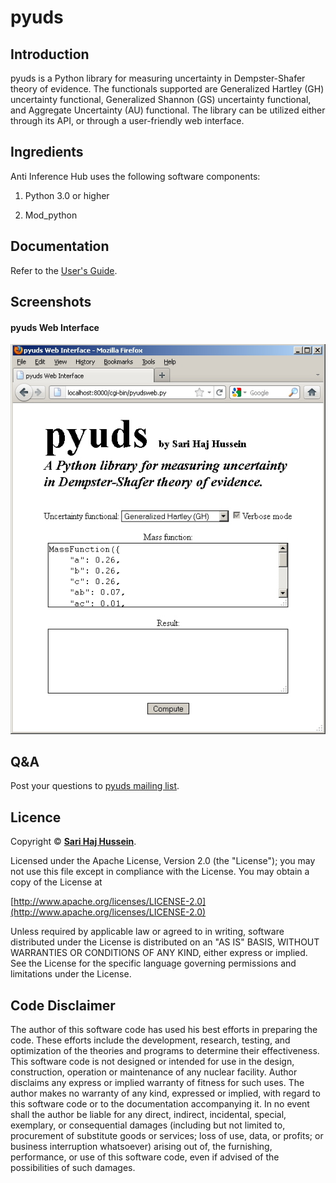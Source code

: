 # pyuds

## Introduction

pyuds is a Python library for measuring uncertainty in Dempster-Shafer theory of evidence. The functionals supported are Generalized Hartley (GH) uncertainty functional, Generalized Shannon (GS) uncertainty functional, and Aggregate Uncertainty (AU) functional. The library can be utilized either through its API, or through a user-friendly web interface.

## Ingredients
Anti Inference Hub uses the following software components:

1. Python 3.0 or higher

2. Mod_python

## Documentation

Refer to the [User's Guide](./documentation/users-guide-0.1.pdf).

## Screenshots

#### pyuds Web Interface
![pyuds Web Interface](./screenshots/pyuds%20Web%20Interface.jpg)

## Q&A

Post your questions to [pyuds mailing list](https://lists.sourceforge.net/lists/listinfo/pyuds-list).

## Licence

Copyright &copy; **[Sari Haj Hussein](http://sarihh.info)**.

Licensed under the Apache License, Version 2.0 (the "License");
you may not use this file except in compliance with the License.
You may obtain a copy of the License at

[http://www.apache.org/licenses/LICENSE-2.0](http://www.apache.org/licenses/LICENSE-2.0)

Unless required by applicable law or agreed to in writing, software
distributed under the License is distributed on an "AS IS" BASIS,
WITHOUT WARRANTIES OR CONDITIONS OF ANY KIND, either express or implied.
See the License for the specific language governing permissions and
limitations under the License.

## Code Disclaimer

The author of this software code has used his best efforts in preparing the code. These efforts include the development, research, testing, and optimization of the theories and programs to determine their effectiveness. This software code is not designed or intended for use in the design, construction, operation or maintenance of any nuclear facility. Author disclaims any express or implied warranty of fitness for such uses. The author makes no warranty of any kind, expressed or implied, with regard to this software code or to the documentation accompanying it. In no event shall the author be liable for any direct, indirect, incidental, special, exemplary, or consequential damages (including but not limited to, procurement of substitute goods or services; loss of use, data, or profits; or business interruption whatsoever) arising out of, the furnishing, performance, or use of this software code, even if advised of the possibilities of such damages.